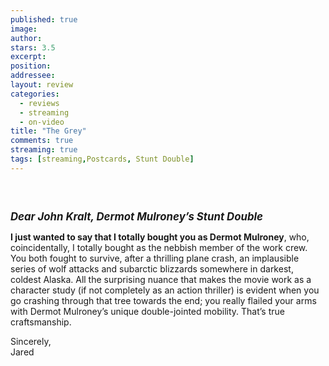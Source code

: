 ```yaml
---
published: true
image:
author: 
stars: 3.5
excerpt: 
position: 
addressee: 
layout: review
categories:
  - reviews
  - streaming
  - on-video
title: "The Grey"
comments: true
streaming: true
tags: [streaming,Postcards, Stunt Double]
---
```

<div><p>&nbsp;</p>
<p><span class="full-image-block ssNonEditable"><span><img src="http://static.squarespace.com/static/5005f6bcc4aa41161b33e89e/5329cf1fe4b07c068ebf74de/5329cf1fe4b07c068ebf74ea/1336620976183/thegrey.jpg" alt="" /></span></span></p>
<p><span style="font-size:120%;"><strong><em><strong>Dear John Kralt,</strong> Dermot Mulroney&rsquo;s Stunt Double</em></strong></span></p>
<p><strong>I just wanted to say that I totally bought you as Dermot Mulroney</strong>, who, coincidentally, I totally bought as the nebbish member of the work crew. You both fought to survive, after a thrilling plane crash, an implausible series of wolf attacks and subarctic blizzards somewhere in darkest, coldest Alaska. All the surprising nuance that makes the movie work as a character study (if not completely as an action thriller) is evident when you go crashing through that tree towards the end; you really flailed your arms with Dermot Mulroney&rsquo;s unique double-jointed mobility. That&rsquo;s true craftsmanship.</p>
<p>Sincerely,<br />Jared</p></div>
